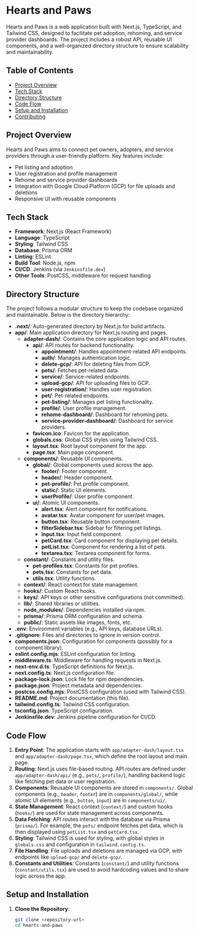 # Hearts and Paws

Hearts and Paws is a web application built with Next.js, TypeScript, and Tailwind CSS, designed to facilitate pet adoption, rehoming, and service provider dashboards. The project includes a robust API, reusable UI components, and a well-organized directory structure to ensure scalability and maintainability.

## Table of Contents
- [Project Overview](#project-overview)
- [Tech Stack](#tech-stack)
- [Directory Structure](#directory-structure)
- [Code Flow](#code-flow)
- [Setup and Installation](#setup-and-installation)
- [Contributing](#contributing)

## Project Overview
Hearts and Paws aims to connect pet owners, adopters, and service providers through a user-friendly platform. Key features include:
- Pet listing and adoption
- User registration and profile management
- Rehome and service provider dashboards
- Integration with Google Cloud Platform (GCP) for file uploads and deletions
- Responsive UI with reusable components

## Tech Stack
- **Framework**: Next.js (React Framework)
- **Language**: TypeScript
- **Styling**: Tailwind CSS
- **Database**: Prisma ORM
- **Linting**: ESLint
- **Build Tool**: Node.js, npm
- **CI/CD**: Jenkins (via `Jenkinsfile.dev`)
- **Other Tools**: PostCSS, middleware for request handling

## Directory Structure
The project follows a modular structure to keep the codebase organized and maintainable. Below is the directory hierarchy:

- **.next/**: Auto-generated directory by Next.js for build artifacts.
- **app/**: Main application directory for Next.js routing and pages.
  - **adapter-dash/**: Contains the core application logic and API routes.
    - **api/**: API routes for backend functionality.
      - **appointment/**: Handles appointment-related API endpoints.
      - **auth/**: Manages authentication logic.
      - **delete-gcp/**: API for deleting files from GCP.
      - **pets/**: Fetches pet-related data.
      - **service/**: Service-related endpoints.
      - **upload-gcp/**: API for uploading files to GCP.
      - **user-registration/**: Handles user registration.
      - **pet/**: Pet-related endpoints.
      - **pet-listing/**: Manages pet listing functionality.
      - **profile/**: User profile management.
      - **rehome-dashboard/**: Dashboard for rehoming pets.
      - **service-provider-dashboard/**: Dashboard for service providers.
    - **favicon.ico**: Favicon for the application.
    - **globals.css**: Global CSS styles using Tailwind CSS.
    - **layout.tsx**: Root layout component for the app.
    - **page.tsx**: Main page component.
  - **components/**: Reusable UI components.
    - **global/**: Global components used across the app.
      - **footer/**: Footer component.
      - **header/**: Header component.
      - **pet-profile/**: Pet profile component.
      - **static/**: Static UI elements.
      - **userProfile/**: User profile component.
    - **ui/**: Atomic UI components.
      - **alert.tsx**: Alert component for notifications.
      - **avatar.tsx**: Avatar component for user/pet images.
      - **button.tsx**: Reusable button component.
      - **filterSidebar.tsx**: Sidebar for filtering pet listings.
      - **input.tsx**: Input field component.
      - **petCard.tsx**: Card component for displaying pet details.
      - **petList.tsx**: Component for rendering a list of pets.
      - **textarea.tsx**: Textarea component for forms.
  - **constant/**: Constants and utility files.
    - **pet-profiles.tsx**: Constants for pet profiles.
    - **pets.tsx**: Constants for pet data.
    - **utils.tsx**: Utility functions.
  - **context/**: React context for state management.
  - **hooks/**: Custom React hooks.
  - **keys/**: API keys or other sensitive configurations (not committed).
  - **lib/**: Shared libraries or utilities.
  - **node_modules/**: Dependencies installed via npm.
  - **prisma/**: Prisma ORM configuration and schema.
  - **public/**: Static assets like images, fonts, etc.
- **.env**: Environment variables (e.g., API keys, database URLs).
- **.gitignore**: Files and directories to ignore in version control.
- **components.json**: Configuration for components (possibly for a component library).
- **eslint.config.mjs**: ESLint configuration for linting.
- **middleware.ts**: Middleware for handling requests in Next.js.
- **next-env.d.ts**: TypeScript definitions for Next.js.
- **next.config.ts**: Next.js configuration file.
- **package-lock.json**: Lock file for npm dependencies.
- **package.json**: Project metadata and dependencies.
- **postcss.config.mjs**: PostCSS configuration (used with Tailwind CSS).
- **README.md**: Project documentation (this file).
- **tailwind.config.ts**: Tailwind CSS configuration.
- **tsconfig.json**: TypeScript configuration.
- **Jenkinsfile.dev**: Jenkins pipeline configuration for CI/CD.

## Code Flow
1. **Entry Point**: The application starts with `app/adapter-dash/layout.tsx` and `app/adapter-dash/page.tsx`, which define the root layout and main page.
2. **Routing**: Next.js uses file-based routing. API routes are defined under `app/adapter-dash/api/` (e.g., `pets/`, `profile/`), handling backend logic like fetching pet data or user registration.
3. **Components**: Reusable UI components are stored in `components/`. Global components (e.g., `header`, `footer`) are in `components/global/`, while atomic UI elements (e.g., `button`, `input`) are in `components/ui/`.
4. **State Management**: React context (`context/`) and custom hooks (`hooks/`) are used for state management across components.
5. **Data Fetching**: API routes interact with the database via Prisma (`prisma/`). For example, the `pets/` endpoint fetches pet data, which is then displayed using `petList.tsx` and `petCard.tsx`.
6. **Styling**: Tailwind CSS is used for styling, with global styles in `globals.css` and configuration in `tailwind.config.ts`.
7. **File Handling**: File uploads and deletions are managed via GCP, with endpoints like `upload-gcp/` and `delete-gcp/`.
8. **Constants and Utilities**: Constants (`constant/`) and utility functions (`constant/utils.tsx`) are used to avoid hardcoding values and to share logic across the app.

## Setup and Installation
1. **Clone the Repository**:
   ```bash
   git clone <repository-url>
   cd hearts-and-paws